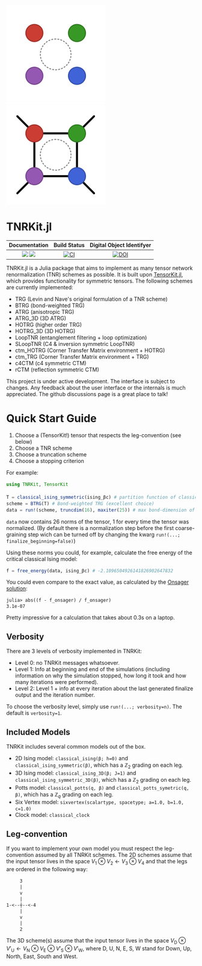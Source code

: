 ![TNRKit Logo](https://github.com/VictorVanthilt/TNRKit.jl/blob/master/docs/src/assets/logo-dark.svg#gh-dark-mode-only)
![TNRKit Logo](https://github.com/VictorVanthilt/TNRKit.jl/blob/master/docs/src/assets/logo.svg#gh-light-mode-only)

# TNRKit.jl
| **Documentation** | **Build Status** | **Digital Object Identifyer** |
|:-----------------:|:----------------:|:----------------:|
| [![][docs-stable-img]][docs-stable-url] [![][docs-dev-img]][docs-dev-url] | [![CI][ci-img]][ci-url] | [![DOI][doi-img]][doi-url] |

[docs-stable-img]: https://img.shields.io/badge/docs-stable-blue.svg
[docs-stable-url]: https://VictorVanthilt.github.io/TNRKit.jl/stable

[docs-dev-img]: https://img.shields.io/badge/docs-dev-blue.svg
[docs-dev-url]: https://VictorVanthilt.github.io/TNRKit.jl/dev

[ci-img]: https://github.com/VictorVanthilt/TNRKit.jl/actions/workflows/CI.yml/badge.svg
[ci-url]: https://github.com/VictorVanthilt/TNRKit.jl/actions/workflows/CI.yml

[doi-img]: https://zenodo.org/badge/DOI/10.5281/zenodo.16836270.svg
[doi-url]: https://doi.org/10.5281/zenodo.16836270

TNRKit.jl is a Julia package that aims to implement as many tensor network renormalization (TNR) schemes as possible.
It is built upon
[TensorKit.jl](https://github.com/jutho/TensorKit.jl), which provides functionality for symmetric tensors.
The following schemes are currently implemented:

- TRG (Levin and Nave's original formulation of a TNR scheme) 
- BTRG (bond-weighted TRG)
- ATRG (anisotropic TRG)
- ATRG_3D (3D ATRG)
- HOTRG (higher order TRG)
- HOTRG_3D (3D HOTRG)
- LoopTNR (entanglement filtering + loop optimization)
- SLoopTNR (C4 & inversion symmetric LoopTNR)
- ctm_HOTRG (Corner Transfer Matrix environment + HOTRG)
- ctm_TRG (Corner Transfer Matrix environment + TRG)
- c4CTM (c4 symmetric CTM)
- rCTM (reflection symmetric CTM)

This project is under active development. The interface is subject to changes. Any feedback about the user interface or the internals is much appreciated. The github discussions page is a great place to talk!

# Quick Start Guide

1. Choose a (TensorKit!) tensor that respects the leg-convention (see below)
2. Choose a TNR scheme
3. Choose a truncation scheme
4. Choose a stopping criterion

For example:

```julia
using TNRKit, TensorKit

T = classical_ising_symmetric(ising_βc) # partition function of classical Ising model at the critical point
scheme = BTRG(T) # Bond-weighted TRG (excellent choice)
data = run!(scheme, truncdim(16), maxiter(25)) # max bond-dimension of 16, for 25 iterations
```

`data` now contains 26 norms of the tensor, 1 for every time the tensor was normalized. (By default there is a normalization step before the first coarse-graining step wich can be turned off by changing the kwarg `run!(...; finalize_beginning=false)`)

Using these norms you could, for example, calculate the free energy of the critical classical Ising model:
```Julia
f = free_energy(data, ising_βc) # -2.1096504926141826902647832
```
You could even compare to the exact value, as calculated by the [Onsager solution](https://en.wikipedia.org/wiki/Ising_model#:~:text=Onsager%27s%20exact%20solution):

```julia-repl
julia> abs((f - f_onsager) / f_onsager)
3.1e-07
```

Pretty impressive for a calculation that takes about 0.3s on a laptop.

## Verbosity

There are 3 levels of verbosity implemented in TNRKit:

- Level 0: no TNRKit messages whatsoever.
- Level 1: Info at beginning and end of the simulations (including information on why the simulation stopped, how long it took and how many iterations were performed).
- Level 2: Level 1 + info at every iteration about the last generated finalize output and the iteration number.

To choose the verbosity level, simply use `run!(...; verbosity=n)`. The default is `verbosity=1`.

## Included Models
TNRKit includes several common models out of the box.
- 2D Ising model: `classical_ising(β; h=0)` and `classical_ising_symmetric(β)`, which has a $\mathbb{Z}_2$ grading on each leg.
- 3D Ising model: `classical_ising_3D(β; J=1)` and `classical_ising_symmetric_3D(β)`, which has a $\mathbb{Z}_2$ grading on each leg.
- Potts model: `classical_potts(q, β)` and `classical_potts_symetric(q, β)`, which has a $\mathbb{Z}_q$ grading on each leg.
- Six Vertex model: `sixvertex(scalartype, spacetype; a=1.0, b=1.0, c=1.0)`
- Clock model: `classical_clock`

## Leg-convention

If you want to implement your own model you must respect the leg-convention assumed by all TNRKit schemes. The 2D schemes assume that the input tensor lives in the space $V_1 \otimes V_2 \leftarrow V_3 \otimes V_4$ and that the legs are ordered in the following way:
```
     3
     |
     v
     |
1-<--┼--<-4
     |
     v
     |
     2
```

The 3D scheme(s) assume that the input tensor lives in the space $V_{\text{D}} \otimes V'_{\text{U}} \leftarrow V_{\text{N}} \otimes V_{\text{E}} \otimes V'_{\text{S}} \otimes V'_{\text{W}}$, where D, U, N, E, S, W stand for Down, Up, North, East, South and West.
